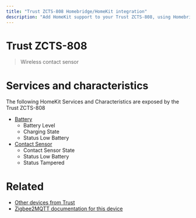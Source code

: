 ```yaml
---
title: "Trust ZCTS-808 Homebridge/HomeKit integration"
description: "Add HomeKit support to your Trust ZCTS-808, using Homebridge, Zigbee2MQTT and homebridge-z2m."
---
```

<!---
This file has been GENERATED using src/docgen/docgen.ts
DO NOT EDIT THIS FILE MANUALLY!
-->
# Trust ZCTS-808
> Wireless contact sensor


# Services and characteristics
The following HomeKit Services and Characteristics are exposed by
the Trust ZCTS-808

* [Battery](../../battery.md)
  * Battery Level
  * Charging State
  * Status Low Battery
* [Contact Sensor](../../sensors.md)
  * Contact Sensor State
  * Status Low Battery
  * Status Tampered


# Related
* [Other devices from Trust](../index.md#trust)
* [Zigbee2MQTT documentation for this device](https://www.zigbee2mqtt.io/devices/ZCTS-808.html)